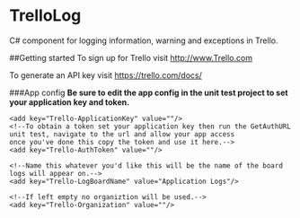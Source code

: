 TrelloLog
=========

C# component for logging information, warning and exceptions in Trello. 

##Getting started
To sign up for Trello visit http://www.Trello.com

To generate an API key visit https://trello.com/docs/

###App config
<b>Be sure to edit the app config in the unit test project to set your application key and token.</b>

    <add key="Trello-ApplicationKey" value=""/>
    <!--To obtain a token set your application key then run the GetAuthURL unit test, navigate to the url and allow your app access
    once you've done this copy the token and use it here.-->
    <add key="Trello-AuthToken" value=""/>

    <!--Name this whatever you'd like this will be the name of the board logs will appear on.-->
    <add key="Trello-LogBoardName" value="Application Logs"/>
    
    <!--If left empty no organiztion will be used.-->
    <add key="Trello-Organization" value=""/>
  